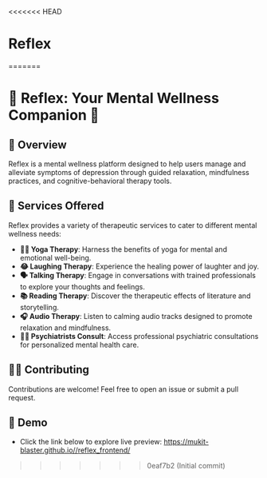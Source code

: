 <<<<<<< HEAD
# Reflex
=======
# 🌟 Reflex: Your Mental Wellness Companion 🌟

## 📖 Overview
Reflex is a mental wellness platform designed to help users manage and alleviate symptoms of depression through guided relaxation, mindfulness practices, and cognitive-behavioral therapy tools. 


##  🚀 Services Offered
Reflex provides a variety of therapeutic services to cater to different mental wellness needs:

- **🧘‍♀️ Yoga Therapy**: Harness the benefits of yoga for mental and emotional well-being.
- **😂 Laughing Therapy**: Experience the healing power of laughter and joy.
- **🗣️ Talking Therapy**: Engage in conversations with trained professionals to explore your thoughts and feelings.
- **📚 Reading Therapy**: Discover the therapeutic effects of literature and storytelling.
- **🎧 Audio Therapy**: Listen to calming audio tracks designed to promote relaxation and mindfulness.
- **👩‍⚕️ Psychiatrists Consult**: Access professional psychiatric consultations for personalized mental health care.


## 🧑‍💻 Contributing
Contributions are welcome! Feel free to open an issue or submit a pull request.



## 🔗 Demo
- Click the link below to explore live preview:
  https://mukit-blaster.github.io//reflex_frontend/
>>>>>>> 0eaf7b2 (Initial commit)
